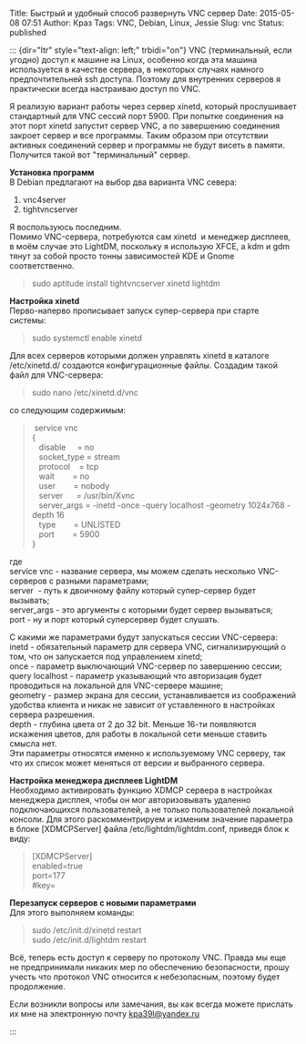 Title: Быстрый и удобный способ развернуть VNC сервер
Date: 2015-05-08 07:51
Author: Краз
Tags: VNC, Debian, Linux, Jessie
Slug: vnc
Status: published

::: {dir="ltr" style="text-align: left;" trbidi="on"}
VNC (терминальный, если угодно) доступ к машине на Linux, особенно когда эта машина используется в качестве сервера, в некоторых случаях намного предпочтительней ssh доступа. Поэтому для внутренних серверов я практически всегда настраиваю доступ по VNC.  
  
Я реализую вариант работы через сервер xinetd, который прослушивает стандартный для VNC сессий порт 5900. При попытке соединения на этот порт xinetd запустит сервер VNC, а по завершению соединения закроет сервер и все программы. Таким образом при отсутствии активных соединений сервер и программы не будут висеть в памяти. Получится такой вот "терминальный" сервер.  
  
**Установка программ**  
В Debian предлагают на выбор два варианта VNC севера:  
  

1.  vnc4server
2.  tightvncserver

  
Я воспользуюсь последним.  
Помимо VNC-сервера, потребуются сам xinetd  и менеджер дисплеев, в моём случае это LightDM, поскольку я использую XFCE, а kdm и gdm тянут за собой просто тонны зависимостей KDE и Gnome соответственно.  

> sudo aptitude install tightvncserver xinetd lightdm

**Настройка xinetd**  
Перво-наперво прописывает запуск супер-сервера при старте системы:  

> sudo systemctl enable xinetd

Для всех серверов которыми должен управлять xinetd в каталоге /etc/xinetd.d/ создаются конфигурационные файлы. Создадим такой файл для VNC-сервера:  

> sudo nano /etc/xinetd.d/vnc

со следующим содержимым:  

>  service vnc  
> {  
>    disable     = no  
>    socket\_type = stream  
>    protocol    = tcp  
>    wait        = no  
>    user        = nobody  
>    server      = /usr/bin/Xvnc  
>    server\_args = -inetd -once -query localhost -geometry 1024x768 -depth 16  
>    type        = UNLISTED  
>    port        = 5900  
> }

где  
service vnc - название сервера, мы можем сделать несколько VNC-серверов с разными параметрами;  
server  - путь к двоичному файлу который супер-сервер будет вызывать;  
server\_args - это аргументы с которыми будет сервер вызываться;  
port - ну и порт который суперсервер будет слушать.  
  
С какими же параметрами будут запускаться сессии VNC-сервера:  
inetd - обязательный параметр для сервера VNC, сигнализирующий о том, что он запускается под управлением xinetd;  
once - параметр выключающий VNC-сервер по завершению сессии;  
query localhost - параметр указывающий что авторизация будет проводиться на локальной для VNC-сервере машине;  
geometry - размер экрана для сессии, устанавливается из соображений удобства клиента и никак не зависит от уставленного в настройках сервера разрешения.  
depth - глубина цвета от 2 до 32 bit. Меньше 16-ти появляются искажения цветов, для работы в локальной сети меньше ставить смысла нет.  
Эти параметры относятся именно к используемому VNC серверу, так что их список может меняться от версии и выбранного сервера.  
  
**Настройка менеджера дисплеев LightDM**  
Необходимо активировать функцию XDMCP сервера в настройках менеджера дисплея, чтобы он мог авторизовывать удаленно подключающихся пользователей, а не только пользователей локальной консоли. Для этого раскомментрируем и изменим значение параметра в блоке \[XDMCPServer\] файла /etc/lightdm/lightdm.conf, приведя блок к виду:  

> \[XDMCPServer\]  
> enabled=true  
> port=177  
> \#key=

**Перезапуск серверов с новыми параметрами**  
Для этого выполняем команды:  

> sudo /etc/init.d/xinetd restart  
> sudo /etc/init.d/lightdm restart

Всё, теперь есть доступ к серверу по протоколу VNC. Правда мы еще не предпринимали никаких мер по обеспечению безопасности, прошу учесть что протокол VNC относится к небезопасным, поэтому будет продолжение.  
  
Если возникли вопросы или замечания, вы как всегда можете прислать их мне на электронную почту <kpa39l@yandex.ru>  
  
:::
